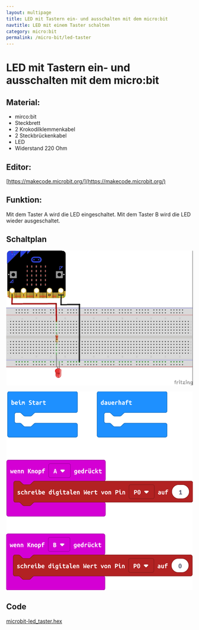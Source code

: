 ```yaml
---
layout: multipage
title: LED mit Tastern ein- und ausschalten mit dem micro:bit
navtitle: LED mit einem Taster schalten
category: micro:bit
permalink: /micro-bit/led-taster
---
```

# LED mit Tastern ein- und ausschalten mit dem micro:bit

## Material:

+ mirco:bit
+ Steckbrett
+ 2 Krokodilklemmenkabel
+ 2 Steckbrückenkabel
+ LED
+ Widerstand 220 Ohm

## Editor:

[https://makecode.microbit.org/](https://makecode.microbit.org/)

## Funktion:

Mit dem Taster A wird die LED eingeschaltet. Mit dem Taster B wird die LED wieder ausgeschaltet.

## Schaltplan

![](images/mircobit_led_taster_Steckplatine.jpg)

![](images/microbit-Screenshot_led_taster.png)

## Code
[microbit-led_taster.hex](appendix/microbit-led_taster.hex)
